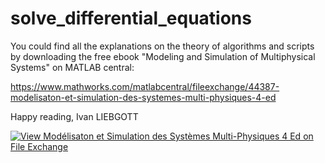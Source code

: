# solve_differential_equations

You could find all the explanations on the theory of algorithms and scripts by downloading the free ebook "Modeling and Simulation of Multiphysical Systems" on MATLAB central:

https://www.mathworks.com/matlabcentral/fileexchange/44387-modelisaton-et-simulation-des-systemes-multi-physiques-4-ed


Happy reading,
Ivan LIEBGOTT

[![View Modélisaton et Simulation des Systèmes Multi-Physiques 4 Ed on File Exchange](https://www.mathworks.com/matlabcentral/images/matlab-file-exchange.svg)](https://www.mathworks.com/matlabcentral/fileexchange/44387-modelisaton-et-simulation-des-systemes-multi-physiques-4-ed)
